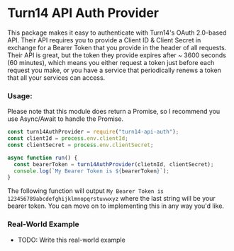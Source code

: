 # Turn14 API Auth Provider

This package makes it easy to authenticate with Turn14's OAuth 2.0-based API. Their API requires you to provide a Client ID & Client Secret in exchange for a Bearer Token that you provide in the header of all requests. Their API is great, but the token they provide expires after ~ 3600 seconds (60 minutes), which means you either request a token just before each request you make, or you have a service that periodically renews a token that all your services can access.

### Usage:

Please note that this module does return a Promise, so I recommend you use Async/Await to handle the Promise.

```javascript
const turn14AuthProvider = require("turn14-api-auth");
const clientId = process.env.clientId;
const clientSecret = process.env.clientSecret;

async function run() {
  const bearerToken = turn14AuthProvider(clietnId, clientSecret);
  console.log(`My Bearer Token is ${bearerToken}`);
}
```

The following function will output `My Bearer Token is 123456789abcdefghijklmnopqrstuvwxyz` where the last string will be your bearer token. You can move on to implementing this in any way you'd like.

### Real-World Example

- TODO: Write this real-world example
